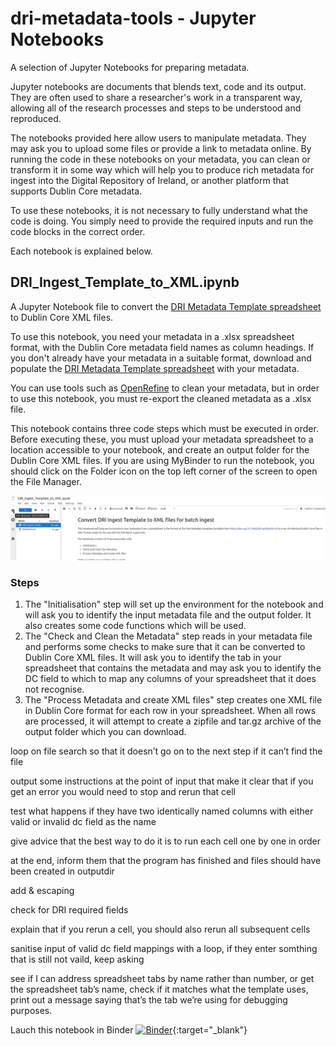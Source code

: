 # dri-metadata-tools - Jupyter Notebooks
A selection of Jupyter Notebooks for preparing metadata.

Jupyter notebooks are documents that blends text, code and its output. They are often used to share a researcher's work in a transparent way, allowing all of the research processes and steps to be understood and reproduced.

The notebooks provided here allow users to manipulate metadata. They may ask you to upload some files or provide a link to metadata online. By running the code in these notebooks on your metadata, you can clean or transform it in some way which will help you to produce rich metadata for ingest into the Digital Repository of Ireland, or another platform that supports Dublin Core metadata.

To use these notebooks, it is not necessary to fully understand what the code is doing. You simply need to provide the required inputs and run the code blocks in the correct order.

Each notebook is explained below.

## DRI_Ingest_Template_to_XML.ipynb
A Jupyter Notebook file to convert the [DRI Metadata Template spreadsheet](https://doi.org/10.7486/DRI.qn603p95v-8) to Dublin Core XML files.

To use this notebook, you need your metadata in a .xlsx spreadsheet format, with the Dublin Core metadata field names as column headings. If you don't already have your metadata in a suitable format, download and populate the [DRI Metadata Template spreadsheet](https://doi.org/10.7486/DRI.qn603p95v-8) with your metadata.

You can use tools such as [OpenRefine](https://openrefine.org/) to clean your metadata, but in order to use this notebook, you must re-export the cleaned metadata as a .xlsx file.

This notebook contains three code steps which must be executed in order. Before executing these, you must upload your metadata spreadsheet to a location accessible to your notebook, and create an output folder for the Dublin Core XML files. If you are using MyBinder to run the notebook, you should click on the Folder icon on the top left corner of the screen to open the File Manager.

![Screenshot showing the folder icon and File Manager in MyBinder.](./assets/FileBrowser.png)

### Steps
1. The "Initialisation" step will set up the environment for the notebook and will ask you to identify the input metadata file and the output folder. It also creates some code functions which will be used.
2. The "Check and Clean the Metadata" step reads in your metadata file and performs some checks to make sure that it can be converted to Dublin Core XML files. It will ask you to identify the tab in your spreadsheet that contains the metadata and may ask you to identify the DC field to which to map any columns of your spreadsheet that it does not recognise.
3. The "Process Metadata and create XML files" step creates one XML file in Dublin Core format for each row in your spreadsheet. When all rows are processed, it will attempt to create a zipfile and tar.gz archive of the output folder which you can download.

loop on file search so that it doesn’t go on to the next step if it can’t find the file

output some instructions at the point of input that make it clear that if you get an error you would need to stop and rerun that cell

test what happens if they have two identically named columns with either valid or invalid dc field as the name

give advice that the best way to do it is to run each cell one by one in order

at the end, inform them that the program has finished and files should have been created in outputdir

add & escaping

check for DRI required fields

explain that if you rerun a cell, you should also rerun all subsequent cells

sanitise input of valid dc field mappings with a loop, if they enter somthing that is still not vaild, keep asking

see if I can address spreadsheet tabs by name rather than number, or get the spreadsheet tab’s name, check if it matches what the template uses, print out a message saying that’s the tab we’re using for debugging purposes.

Lauch this notebook in Binder [![Binder](https://mybinder.org/badge_logo.svg)](https://mybinder.org/v2/gh/Digital-Repository-of-Ireland/dri-metadata-tools/HEAD?urlpath=%2Fdoc%2Ftree%2Fjupyter%2FDRI_Ingest_Template_to_XML.ipynb){:target="_blank"}

